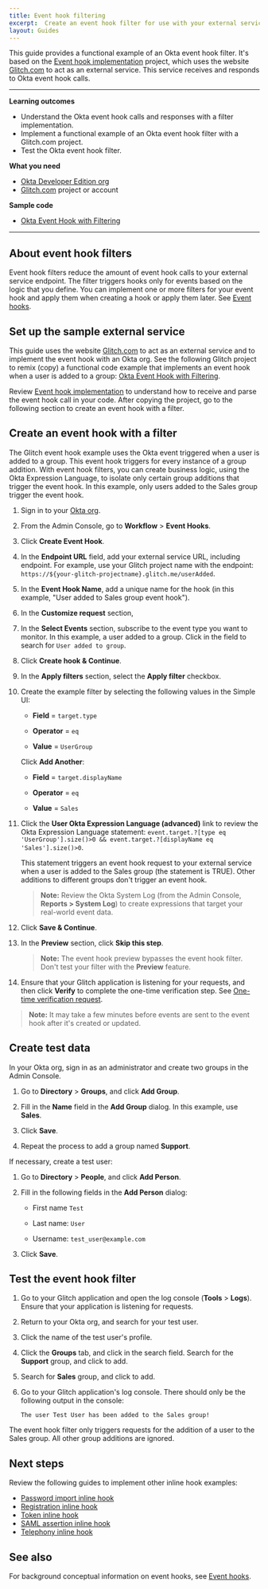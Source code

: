 ```yaml
---
title: Event hook filtering
excerpt:  Create an event hook filter for use with your external service code
layout: Guides
---
```


<ApiLifecycle access="ea" />

This guide provides a functional example of an Okta event hook filter. It's based on the [Event hook implementation](/docs/guides/event-hook-implementation) project, which uses the website [Glitch.com](https://glitch.com) to act as an external service. This service receives and responds to Okta event hook calls.

<EventHookEANote/>

---

**Learning outcomes**

* Understand the Okta event hook calls and responses with a filter implementation.
* Implement a functional example of an Okta event hook filter with a Glitch.com project.
* Test the Okta event hook filter.

**What you need**

* [Okta Developer Edition org](https://developer.okta.com/signup/)
* [Glitch.com](https://glitch.com) project or account

**Sample code**

* [Okta Event Hook with Filtering](https://glitch.com/~okta-event-hook-with-filtering)

---

## About event hook filters

Event hook filters reduce the amount of event hook calls to your external service endpoint. The filter triggers hooks only for events based on the logic that you define. You can implement one or more filters for your event hook and apply them when creating a hook or apply them later. See [Event hooks](/docs/concepts/event-hooks/#which-events-are-eligible).

## Set up the sample external service

This guide uses the website [Glitch.com](https://glitch.com) to act as an external service and to implement the event hook with an Okta org. See the following Glitch project to remix (copy) a functional code example that implements an event hook when a user is added to a group: [Okta Event Hook with Filtering](https://glitch.com/~okta-event-hook-with-filtering/).

Review [Event hook implementation](/docs/guides/event-hook-implementation) to understand how to receive and parse the event hook call in your code. After copying the project, go to the following section to create an event hook with a filter.

## Create an event hook with a filter

The Glitch event hook example uses the Okta event triggered when a user is added to a group. This event hook triggers for every instance of a group addition. With event hook filters, you can create business logic, using the Okta Expression Language, to isolate only certain group additions that trigger the event hook. In this example, only users added to the Sales group trigger the event hook.

1. Sign in to your [Okta org](https://login.okta.com/).

1. From the Admin Console, go to **Workflow** > **Event Hooks**.

1. Click **Create Event Hook**.

1. In the **Endpoint URL** field, add your external service URL, including endpoint. For example, use your Glitch project name with the endpoint: `https://${your-glitch-projectname}.glitch.me/userAdded`.

1. In the **Event Hook Name**, add a unique name for the hook (in this example, "User added to Sales group event hook").

1. In the **Customize request** section, <HookBasicAuthStep/> <HookOAuthNote/>

1. In the **Select Events** section, subscribe to the event type you want to monitor. In this example, a user added to a group. Click in the field to search for `User added to group`.

1. Click **Create hook & Continue**.

1. In the **Apply filters** section, select the **Apply filter** checkbox.

1. Create the example filter by selecting the following values in the Simple UI:

    * **Field** = `target.type`

    * **Operator** = `eq`

    * **Value** = `UserGroup`

    Click **Add Another**:

    * **Field** = `target.displayName`

    * **Operator** = `eq`

    * **Value** = `Sales`

1. Click the **User Okta Expression Language (advanced)** link to review the Okta Expression Language statement: `event.target.?[type eq 'UserGroup'].size()>0 && event.target.?[displayName eq 'Sales'].size()>0`.

    This statement triggers an event hook request to your external service when a user is added to the Sales group (the statement is TRUE). Other additions to different groups don't trigger an event hook.

    > **Note:** Review the Okta System Log (from the Admin Console, **Reports > System Log**) to create expressions that target your real-world event data.

1. Click **Save & Continue**.

1. In the **Preview** section, click **Skip this step**.

    >**Note:** The event hook preview bypasses the event hook filter. Don't test your filter with the **Preview** feature.

1. Ensure that your Glitch application is listening for your requests, and then click **Verify** to complete the one-time verification step. See [One-time verification request](/docs/concepts/event-hooks/#one-time-verification-request).

> **Note:** It may take a few minutes before events are sent to the event hook after it's created or updated.

## Create test data

In your Okta org, sign in as an administrator and create two groups in the Admin Console.

1. Go to **Directory** > **Groups**, and click **Add Group**.

1. Fill in the **Name** field in the **Add Group** dialog. In this example, use **Sales**.

1. Click **Save**.

1. Repeat the process to add a group named **Support**.

If necessary, create a test user:

1. Go to **Directory** > **People**, and click **Add Person**.

1. Fill in the following fields in the **Add Person** dialog:

    * First name  `Test`

    * Last name: `User`

    * Username: `test_user@example.com`

1. Click **Save**.

## Test the event hook filter

1. Go to your Glitch application and open the log console (**Tools** > **Logs**). Ensure that your application is listening for requests.

1. Return to your Okta org, and search for your test user.

1. Click the name of the test user's profile.

1. Click the **Groups** tab, and click in the search field. Search for the **Support** group, and click to add.

1. Search for **Sales** group, and click to add.

1. Go to your Glitch application's log console. There should only be the following output in the console:

    `The user Test User has been added to the Sales group!`

The event hook filter only triggers requests for the addition of a user to the Sales group. All other group additions are ignored.

## Next steps

Review the following guides to implement other inline hook examples:

* [Password import inline hook](/docs/guides/password-import-inline-hook/)
* [Registration inline hook](/docs/guides/registration-inline-hook/)
* [Token inline hook](/docs/guides/token-inline-hook/)
* [SAML assertion inline hook](/docs/guides/saml-inline-hook)
* [Telephony inline hook](/docs/guides/telephony-inline-hook)

## See also

For background conceptual information on event hooks, see [Event hooks](/docs/concepts/event-hooks/).
